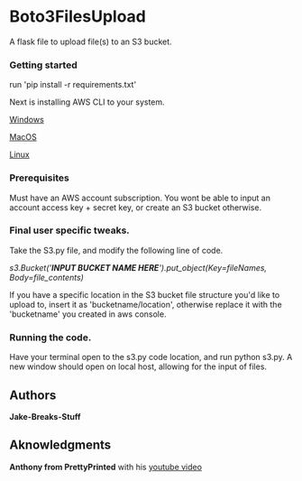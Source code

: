 # Boto3FilesUpload
A flask file to upload file(s) to an S3 bucket.

### Getting started
run 'pip install -r requirements.txt'

Next is installing AWS CLI to your system.

[Windows](https://docs.aws.amazon.com/cli/latest/userguide/install-windows.html)

[MacOS](https://docs.aws.amazon.com/cli/latest/userguide/install-macos.html)

[Linux](https://linuxhint.com/install_aws_cli_ubuntu/)

### Prerequisites

Must have an AWS account subscription. You wont be able to input an account access key + secret key, or create an S3 bucket otherwise.

### Final user specific tweaks.
Take the S3.py file, and modify the following line of code.

*s3.Bucket('**INPUT BUCKET NAME HERE**').put_object(Key=fileNames, Body=file_contents)*

If you have a specific location in the S3 bucket file structure you'd like to upload to, insert it as 'bucketname/location', otherwise replace it with the 'bucketname' you created in aws console. 

### Running the code.
Have your terminal open to the s3.py code location, and run python s3.py. 
A new window should open on local host, allowing for the input of files. 


## Authors
**Jake-Breaks-Stuff**

## Aknowledgments
**Anthony from PrettyPrinted** with his [youtube video](https://www.youtube.com/watch?v=7gqvV4tUxmY)


